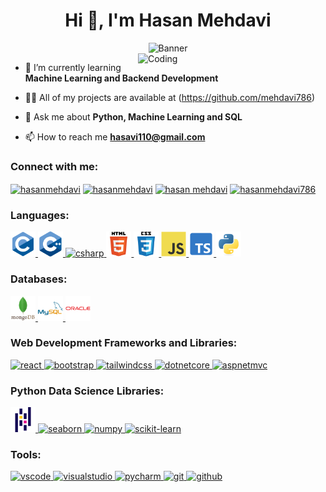 <h1 align="center">Hi 👋, I'm Hasan Mehdavi</h1>
<div align="center">
    <img src="https://res.cloudinary.com/superfolio/image/upload/v1620689979/68747470733a2f2f692e70696e696d672e636f6d2f6f726967696e616c732f63362f33332f63322f63363333633230656465383266306530636564376435373064626533613166332e676966_yjuh2s.gif" alt="Banner">
</div>
<img align="right" alt="Coding" width="300" src="https://media4.giphy.com/media/qgQUggAC3Pfv687qPC/giphy.gif?cid=ecf05e474at2lug1yuov2xccle40ajab4fb6ojtnbls6a0bs&ep=v1_gifs_related&rid=giphy.gif&ct=g" />


- 🌱 I’m currently learning **Machine Learning and Backend Development**

- 👨‍💻 All of my projects are available at (https://github.com/mehdavi786)

- 💬 Ask me about **Python, Machine Learning and SQL**

- 📫 How to reach me **hasavi110@gmail.com**

<h3 align="left">Connect with me:</h3>
<p align="left">
<a href="https://www.linkedin.com/in/hasan-mehdavi-46b805275/" target="blank"><img align="center" src="https://raw.githubusercontent.com/rahuldkjain/github-profile-readme-generator/master/src/images/icons/Social/linked-in-alt.svg" alt="hasanmehdavi" height="30" width="40" /></a>
<a href="https://www.kaggle.com/hasanmehdavi" target="blank"><img align="center" src="https://th.bing.com/th/id/R.f99d00d5ad7a8ba83fba26029db97c9a?rik=3xw2UMfrGqGoUA&pid=ImgRaw&r=0" alt="hasanmehdavi" height="30" width="40" /></a>
<a href="https://www.facebook.com/profile.php?id=100026222212941" target="blank"><img align="center" src="https://raw.githubusercontent.com/rahuldkjain/github-profile-readme-generator/master/src/images/icons/Social/facebook.svg" alt="hasan mehdavi" height="30" width="40" /></a>
<a href="https://instagram.com/hasanmehdavi786/" target="blank"><img align="center" src="https://raw.githubusercontent.com/rahuldkjain/github-profile-readme-generator/master/src/images/icons/Social/instagram.svg" alt="hasanmehdavi786" height="30" width="40" /></a>
</p>

<h3 align="left">Languages:</h3>
<p align="left"> <a href="https://www.cprogramming.com/" target="_blank" rel="noreferrer"> <img src="https://raw.githubusercontent.com/devicons/devicon/master/icons/c/c-original.svg" alt="c" width="40" height="40"/> </a> <a href="https://isocpp.org/" target="_blank" rel="noreferrer"> <img src="https://raw.githubusercontent.com/devicons/devicon/master/icons/cplusplus/cplusplus-original.svg" alt="cplusplus" width="40" height="40"/> </a> <a href="https://learn.microsoft.com/en-us/dotnet/csharp/" target="_blank" rel="noreferrer"> <img src="https://github.com/mehdavi786/mehdavi786/blob/main/images/cSharp.svg" alt="csharp" width="40" height="40"/> </a> <a href="https://www.w3.org/html/" target="_blank" rel="noreferrer"> <img src="https://raw.githubusercontent.com/devicons/devicon/master/icons/html5/html5-original-wordmark.svg" alt="html5" width="40" height="40"/> </a> <a href="https://www.w3.org/Style/CSS/Overview.en.html" target="_blank" rel="noreferrer"> <img src="https://raw.githubusercontent.com/devicons/devicon/master/icons/css3/css3-original-wordmark.svg" alt="css3" width="40" height="40"/> </a> <a href="https://developer.mozilla.org/en-US/docs/Web/JavaScript" target="_blank" rel="noreferrer"> <img src="https://raw.githubusercontent.com/devicons/devicon/master/icons/javascript/javascript-original.svg" alt="javascript" width="40" height="40"/> </a> <a href="https://www.typescriptlang.org/" target="_blank" rel="noreferrer"> <img src="https://github.com/mehdavi786/mehdavi786/blob/main/images/typescript.png" alt="python" width="40" height="40"/> </a> <a href="https://www.python.org" target="_blank" rel="noreferrer"> <img src="https://raw.githubusercontent.com/devicons/devicon/master/icons/python/python-original.svg" alt="python" width="40" height="40"/> </a> </p>

<h3 align="left">Databases:</h3>
<p align="left"> <a href="https://www.mongodb.com/" target="_blank" rel="noreferrer"> <img src="https://raw.githubusercontent.com/devicons/devicon/master/icons/mongodb/mongodb-original-wordmark.svg" alt="mongodb" width="40" height="40"/> </a> <a href="https://www.mysql.com/" target="_blank" rel="noreferrer"> <img src="https://raw.githubusercontent.com/devicons/devicon/master/icons/mysql/mysql-original-wordmark.svg" alt="mysql" width="40" height="40"/> </a> <a href="https://www.oracle.com/" target="_blank" rel="noreferrer"> <img src="https://raw.githubusercontent.com/devicons/devicon/master/icons/oracle/oracle-original.svg" alt="oracle" width="40" height="40"/> </a> </p>

<h3 align="left">Web Development Frameworks and Libraries:</h3>
<p align="left"> <a href="https://react.dev/" target="_blank" rel="noreferrer"> <img src="https://github.com/mehdavi786/mehdavi786/blob/main/images/react-original.svg" alt="react" width="40" height="40"/> </a> <a href="https://getbootstrap.com/" target="_blank" rel="noreferrer"> <img src="https://getbootstrap.com/docs/5.3/assets/brand/bootstrap-logo-shadow.png" alt="bootstrap" width="40" height="33"/> </a> <a href="https://tailwindcss.com/" target="_blank" rel="noreferrer"> <img src="https://th.bing.com/th/id/OIP.DAd4ProxJ7RhaQ6iJZxoSAHaHT?rs=1&pid=ImgDetMain" alt="tailwindcss" width="40" height="40"/> </a> <a href="https://learn.microsoft.com/en-us/aspnet/core/tutorials/first-mvc-app/start-mvc?view=aspnetcore-8.0&tabs=visual-studio" target="_blank" rel="noreferrer"> <img src="https://upload.wikimedia.org/wikipedia/commons/thumb/e/ee/.NET_Core_Logo.svg/1200px-.NET_Core_Logo.svg.png" alt="dotnetcore" width="40" height="40"/> </a> <a href="https://learn.microsoft.com/en-us/aspnet/core/?view=aspnetcore-8.0" target="_blank" rel="noreferrer"> <img src="https://github.com/mehdavi786/mehdavi786/blob/main/images/aspnetmvc.png" alt="aspnetmvc" width="40" height="40"/> </a> </p>

<h3 align="left">Python Data Science Libraries:</h3>
<p align="left"> <a href="https://pandas.pydata.org/" target="_blank" rel="noreferrer"> <img src="https://raw.githubusercontent.com/devicons/devicon/2ae2a900d2f041da66e950e4d48052658d850630/icons/pandas/pandas-original.svg" alt="pandas" width="40" height="40"/> </a> <a href="https://seaborn.pydata.org/" target="_blank" rel="noreferrer"> <img src="https://github.com/mehdavi786/mehdavi786/blob/main/images/seaborn.svg" alt="seaborn" width="40" height="40"/> </a> <a href="https://numpy.org/" target="_blank" rel="noreferrer"> <img src="https://github.com/mehdavi786/mehdavi786/blob/main/images/numpy.svg" alt="numpy" width="40" height="40"/> </a> <a href="https://scikit-learn.org/stable/index.html" target="_blank" rel="noreferrer"> <img src="https://github.com/mehdavi786/mehdavi786/blob/main/images/Scikit_learn.svg" alt="scikit-learn" width="40" height="40"/> </a> </p>

<h3 align="left">Tools:</h3>
<p align="left"> <a href="https://code.visualstudio.com/" target="_blank" rel="noreferrer"> <img src="https://github.com/mehdavi786/mehdavi786/blob/main/images/vscode.png" alt="vscode" width="40" height="40"/> </a> <a href="https://visualstudio.microsoft.com/" target="_blank" rel="noreferrer"> <img src="https://github.com/mehdavi786/mehdavi786/blob/main/images/visualstudio.png" alt="visualstudio" width="40" height="40"/> <a href="https://www.jetbrains.com/pycharm/" target="_blank" rel="noreferrer"> <img src="https://e7.pngegg.com/pngimages/211/917/png-clipart-pycharm-integrated-development-environment-jetbrains-intellij-idea-python-others-miscellaneous-angle.png" alt="pycharm" width="40" height="40"/> </a> <a href="https://git-scm.com/" target="_blank" rel="noreferrer"> <img src="https://www.vectorlogo.zone/logos/git-scm/git-scm-icon.svg" alt="git" width="40" height="40"/> </a> <a href="https://github.com/" target="_blank" rel="noreferrer"> <img src="https://github.com/mehdavi786/mehdavi786/blob/main/images/github.svg" alt="github" width="40" height="40"/> </a> </p>
